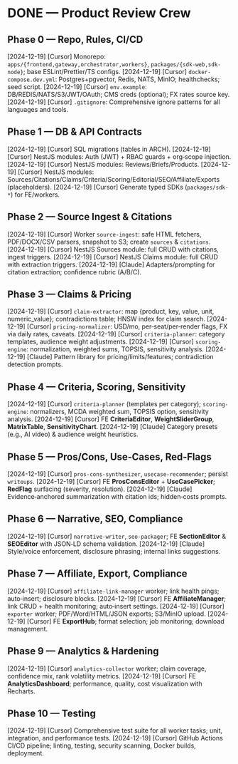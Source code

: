 # DONE — Product Review Crew

## Phase 0 — Repo, Rules, CI/CD
[2024-12-19] [Cursor] Monorepo: `apps/{frontend,gateway,orchestrator,workers}`, `packages/{sdk-web,sdk-node}`; base ESLint/Prettier/TS configs.
[2024-12-19] [Cursor] `docker-compose.dev.yml`: Postgres+pgvector, Redis, NATS, MinIO; healthchecks; seed script.
[2024-12-19] [Cursor] `env.example`: DB/REDIS/NATS/S3/JWT/OAuth; CMS creds (optional); FX rates source key.
[2024-12-19] [Cursor] `.gitignore`: Comprehensive ignore patterns for all languages and tools.

## Phase 1 — DB & API Contracts
[2024-12-19] [Cursor] SQL migrations (tables in ARCH).
[2024-12-19] [Cursor] NestJS modules: Auth (JWT) + RBAC guards + org‑scope injection.
[2024-12-19] [Cursor] NestJS modules: Reviews/Briefs/Products.
[2024-12-19] [Cursor] NestJS modules: Sources/Citations/Claims/Criteria/Scoring/Editorial/SEO/Affiliate/Exports (placeholders).
[2024-12-19] [Cursor] Generate typed SDKs (`packages/sdk-*`) for FE/workers.

## Phase 2 — Source Ingest & Citations
[2024-12-19] [Cursor] Worker `source-ingest`: safe HTML fetchers, PDF/DOCX/CSV parsers, snapshot to S3; create `sources` & `citations`.
[2024-12-19] [Cursor] NestJS Sources module: full CRUD with citations, ingest triggers.
[2024-12-19] [Cursor] NestJS Claims module: full CRUD with extraction triggers.
[2024-12-19] [Claude] Adapters/prompting for citation extraction; confidence rubric (A/B/C).

## Phase 3 — Claims & Pricing
[2024-12-19] [Cursor] `claim-extractor`: map {product, key, value, unit, numeric_value}; contradictions table; HNSW index for claim search.
[2024-12-19] [Cursor] `pricing-normalizer`: USD/mo, per‑seat/per‑render flags, FX via daily rates, caveats.
[2024-12-19] [Cursor] `criteria-planner`: category templates, audience weight adjustments.
[2024-12-19] [Cursor] `scoring-engine`: normalization, weighted sums, TOPSIS, sensitivity analysis.
[2024-12-19] [Claude] Pattern library for pricing/limits/features; contradiction detection prompts.

## Phase 4 — Criteria, Scoring, Sensitivity
[2024-12-19] [Cursor] `criteria-planner` (templates per category); `scoring-engine`: normalizers, MCDA weighted sum, TOPSIS option, sensitivity analysis.
[2024-12-19] [Cursor] FE **CriteriaEditor**, **WeightSliderGroup**, **MatrixTable**, **SensitivityChart**.
[2024-12-19] [Claude] Category presets (e.g., AI video) & audience weight heuristics.

## Phase 5 — Pros/Cons, Use‑Cases, Red‑Flags
[2024-12-19] [Cursor] `pros-cons-synthesizer`, `usecase-recommender`; persist `writeups`.
[2024-12-19] [Cursor] FE **ProsConsEditor** + **UseCasePicker**; **RedFlag** surfacing (severity, resolution).
[2024-12-19] [Claude] Evidence‑anchored summarization with citation ids; hidden‑costs prompts.

## Phase 6 — Narrative, SEO, Compliance
[2024-12-19] [Cursor] `narrative-writer`, `seo-packager`; FE **SectionEditor** & **SEOEditor** with JSON‑LD schema validation.
[2024-12-19] [Claude] Style/voice enforcement, disclosure phrasing; internal links suggestions.

## Phase 7 — Affiliate, Export, Compliance
[2024-12-19] [Cursor] `affiliate-link-manager` worker; link health pings; auto‑insert; disclosure blocks.
[2024-12-19] [Cursor] FE **AffiliateManager**; link CRUD + health monitoring; auto‑insert settings.
[2024-12-19] [Cursor] `exporter` worker; PDF/Word/HTML/JSON exports; S3/MinIO upload.
[2024-12-19] [Cursor] FE **ExportHub**; format selection; job monitoring; download management.

## Phase 9 — Analytics & Hardening
[2024-12-19] [Cursor] `analytics-collector` worker; claim coverage, confidence mix, rank volatility metrics.
[2024-12-19] [Cursor] FE **AnalyticsDashboard**; performance, quality, cost visualization with Recharts.

## Phase 10 — Testing
[2024-12-19] [Cursor] Comprehensive test suite for all worker tasks; unit, integration, and performance tests.
[2024-12-19] [Cursor] GitHub Actions CI/CD pipeline; linting, testing, security scanning, Docker builds, deployment.
